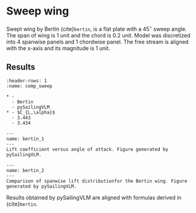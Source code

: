 # Sweep wing

Swept wing by Bertin {cite}`bertin`, is a flat plate with a $45^\circ$ sweep angle. 
The span of wing is 1 unit and the chord is 0.2 unit. 
Model was discretized into 4 spanwise panels and 1 chordwise panel. 
The free stream is aligned with the x-axis and its magnitude is 1 unit. 

## Results

```{list-table} Comparison between swept wing by Bertin and pySailingVLM results.
:header-rows: 1
:name: comp_sweep

* -
  - Bertin
  - pySailingVLM
* - $C_{L,\alpha}$
  - 3.443
  - 3.434
```

```{figure} ../../figures/bertin_1.png
---
name: bertin_1
---
Lift coefficient versus angle of attack. Figure generated by pySailingVLM.
```

```{figure} ../../figures/bertin_2.png
---
name: bertin_2
---
Comparison of spanwise lift distributionfor the Bertin wing. Figure generated by pySailingVLM.
```

Results obtained by pySailingVLM are aligned with formulas derived in {cite}`bertin`.
